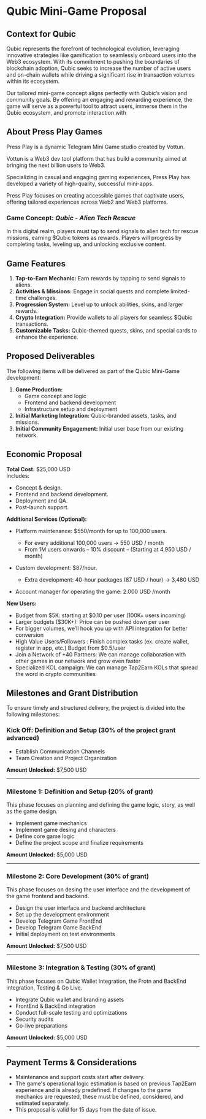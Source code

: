 # Qubic Mini-Game Proposal

## Context for Qubic

Qubic represents the forefront of technological evolution, leveraging innovative strategies like gamification to seamlessly onboard users into the Web3 ecosystem. With its commitment to pushing the boundaries of blockchain adoption, Qubic seeks to increase the number of active users and on-chain wallets while driving a significant rise in transaction volumes within its ecosystem.

Our tailored mini-game concept aligns perfectly with Qubic’s vision and community goals. By offering an engaging and rewarding experience, the game will serve as a powerful tool to attract users, immerse them in the Qubic ecosystem, and promote interaction with

## About Press Play Games
Press Play is a dynamic Telegram Mini Game studio created by Vottun. 

Vottun is a Web3 dev tool platform that has build a community aimed at bringing the next billion users to Web3.

Specializing in casual and engaging gaming experiences, Press Play has developed a variety of high-quality, successful mini-apps.

Press Play focuses on creating accessible games that captivate users, offering tailored experiences across Web2 and Web3 platforms.

### Game Concept: *Qubic - Alien Tech Rescue*
In this digital realm, players must tap to send signals to alien tech for rescue missions, earning $Qubic tokens as rewards. Players will progress by completing tasks, leveling up, and unlocking exclusive content.

## Game Features
1. **Tap-to-Earn Mechanic:** Earn rewards by tapping to send signals to aliens.
2. **Activities & Missions:** Engage in social quests and complete limited-time challenges.
3. **Progression System:** Level up to unlock abilities, skins, and larger rewards.
4. **Crypto Integration:** Provide wallets to all players for seamless $Qubic transactions.
5. **Customizable Tasks:** Qubic-themed quests, skins, and special cards to enhance the experience.

## Proposed Deliverables
The following items will be delivered as part of the Qubic Mini-Game development:
1. **Game Production:** 
   - Game concept and logic
   - Frontend and backend development
   - Infrastructure setup and deployment
2. **Initial Marketing Integration:** Qubic-branded assets, tasks, and missions.
3. **Initial Community Engagement:** Initial user base from our existing network.

## Economic Proposal
**Total Cost:** $25,000 USD  
Includes:
- Concept & design.
- Frontend and backend development.
- Deployment and QA.
- Post-launch support.

**Additional Services (Optional):**
- Platform maintenance: $550/month for up to 100,000 users.
  - For every additional 100,000 users → 550 USD / month
  - From 1M users onwards – 10% discount – (Starting at 4,950 USD / month)

- Custom development: $87/hour.
  - Extra development: 40-hour packages (87 USD / hour) → 3,480 USD

- Account manager for operating the game: 2.000 USD /month

**New Users:**
- Budget from $5K: starting at $0.10 per user (100K+ users incoming)
- Larger budgets ($30K+): Price can be pushed down per user
- For bigger volumes, we’ll hook you up with API integration for better conversion
- High Value Users/Followers : Finish complex tasks (ex. create wallet, register in app, etc.) Budget from $0.5/user
- Join a Network of +40 Partners: We can manage collaboration with other games in our network and grow even faster
- Specialized KOL campaign:  We can manage Tap2Earn KOLs that spread the word in crypto communities
 
## Milestones and Grant Distribution
To ensure timely and structured delivery, the project is divided into the following milestones:

### Kick Off: Definition and Setup (30% of the project grant advanced)
- Establish Communication Channels
- Team Creation and Project Organization

**Amount Unlocked:** $7,500 USD

---

### Milestone 1: Definition and Setup (20% of grant)
This phase focuses on planning and defining the game logic, story, as well as the game design.

- Implement game mechanics
- Implement game desing and characters
- Define core game logic
- Define the project scope and finalize requirements

**Amount Unlocked:** $5,000 USD

---

### Milestone 2: Core Development (30% of grant)

This phase focuses on desing the user interface and the development of the game frontend and backend. 

- Design the user interface and backend architecture
- Set up the development environment
- Develop Telegram Game FrontEnd
- Develop Telegram Game BackEnd
- Initial deployment on test environments

**Amount Unlocked:** $7,500 USD

---

### Milestone 3: Integration & Testing (30% of grant)

This phase focuses on Qubic Wallet Integration, the Frotn and BackEnd integration, Testing & Go Live. 

- Integrate Qubic wallet and branding assets
- FrontEnd & BackEnd integration
- Conduct full-scale testing and optimizations
- Security audits
- Go-live preparations

**Amount Unlocked:** $5,000 USD

---

## Payment Terms &  Considerations
- Maintenance and support costs start after delivery.
- The game's operational logic estimation is based on previous Tap2Earn experience and is already predefined. If changes to the game mechanics are requested, these must be defined, considered, and estimated separately.
- This proposal is valid for 15 days from the date of issue.
